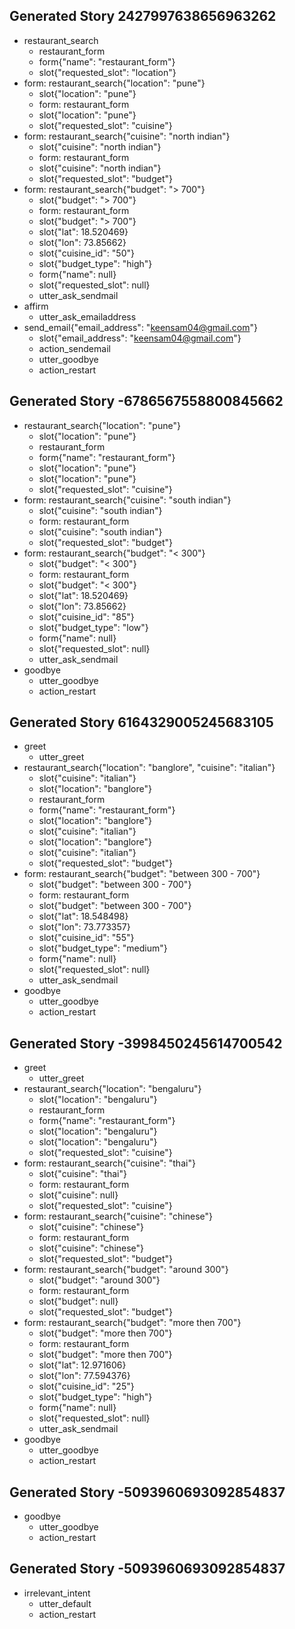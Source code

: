 ## Generated Story 2427997638656963262
* restaurant_search
    - restaurant_form
    - form{"name": "restaurant_form"}
    - slot{"requested_slot": "location"}
* form: restaurant_search{"location": "pune"}
    - slot{"location": "pune"}
    - form: restaurant_form
    - slot{"location": "pune"}
    - slot{"requested_slot": "cuisine"}
* form: restaurant_search{"cuisine": "north indian"}
    - slot{"cuisine": "north indian"}
    - form: restaurant_form
    - slot{"cuisine": "north indian"}
    - slot{"requested_slot": "budget"}
* form: restaurant_search{"budget": "> 700"}
    - slot{"budget": "> 700"}
    - form: restaurant_form
    - slot{"budget": "> 700"}
    - slot{"lat": 18.520469}
    - slot{"lon": 73.85662}
    - slot{"cuisine_id": "50"}
    - slot{"budget_type": "high"}
    - form{"name": null}
    - slot{"requested_slot": null}
    - utter_ask_sendmail
* affirm
    - utter_ask_emailaddress
* send_email{"email_address": "keensam04@gmail.com"}
    - slot{"email_address": "keensam04@gmail.com"}
    - action_sendemail
    - utter_goodbye
    - action_restart

## Generated Story -6786567558800845662
* restaurant_search{"location": "pune"}
    - slot{"location": "pune"}
    - restaurant_form
    - form{"name": "restaurant_form"}
    - slot{"location": "pune"}
    - slot{"location": "pune"}
    - slot{"requested_slot": "cuisine"}
* form: restaurant_search{"cuisine": "south indian"}
    - slot{"cuisine": "south indian"}
    - form: restaurant_form
    - slot{"cuisine": "south indian"}
    - slot{"requested_slot": "budget"}
* form: restaurant_search{"budget": "< 300"}
    - slot{"budget": "< 300"}
    - form: restaurant_form
    - slot{"budget": "< 300"}
    - slot{"lat": 18.520469}
    - slot{"lon": 73.85662}
    - slot{"cuisine_id": "85"}
    - slot{"budget_type": "low"}
    - form{"name": null}
    - slot{"requested_slot": null}
    - utter_ask_sendmail
* goodbye
    - utter_goodbye
    - action_restart

## Generated Story 6164329005245683105
* greet
    - utter_greet
* restaurant_search{"location": "banglore", "cuisine": "italian"}
    - slot{"cuisine": "italian"}
    - slot{"location": "banglore"}
    - restaurant_form
    - form{"name": "restaurant_form"}
    - slot{"location": "banglore"}
    - slot{"cuisine": "italian"}
    - slot{"location": "banglore"}
    - slot{"cuisine": "italian"}
    - slot{"requested_slot": "budget"}
* form: restaurant_search{"budget": "between 300 - 700"}
    - slot{"budget": "between 300 - 700"}
    - form: restaurant_form
    - slot{"budget": "between 300 - 700"}
    - slot{"lat": 18.548498}
    - slot{"lon": 73.773357}
    - slot{"cuisine_id": "55"}
    - slot{"budget_type": "medium"}
    - form{"name": null}
    - slot{"requested_slot": null}
    - utter_ask_sendmail
* goodbye
    - utter_goodbye
    - action_restart

## Generated Story -3998450245614700542
* greet
    - utter_greet
* restaurant_search{"location": "bengaluru"}
    - slot{"location": "bengaluru"}
    - restaurant_form
    - form{"name": "restaurant_form"}
    - slot{"location": "bengaluru"}
    - slot{"location": "bengaluru"}
    - slot{"requested_slot": "cuisine"}
* form: restaurant_search{"cuisine": "thai"}
    - slot{"cuisine": "thai"}
    - form: restaurant_form
    - slot{"cuisine": null}
    - slot{"requested_slot": "cuisine"}
* form: restaurant_search{"cuisine": "chinese"}
    - slot{"cuisine": "chinese"}
    - form: restaurant_form
    - slot{"cuisine": "chinese"}
    - slot{"requested_slot": "budget"}
* form: restaurant_search{"budget": "around 300"}
    - slot{"budget": "around 300"}
    - form: restaurant_form
    - slot{"budget": null}
    - slot{"requested_slot": "budget"}
* form: restaurant_search{"budget": "more then 700"}
    - slot{"budget": "more then 700"}
    - form: restaurant_form
    - slot{"budget": "more then 700"}
    - slot{"lat": 12.971606}
    - slot{"lon": 77.594376}
    - slot{"cuisine_id": "25"}
    - slot{"budget_type": "high"}
    - form{"name": null}
    - slot{"requested_slot": null}
    - utter_ask_sendmail
* goodbye
    - utter_goodbye
    - action_restart

## Generated Story -5093960693092854837
* goodbye
    - utter_goodbye
    - action_restart

## Generated Story -5093960693092854837
* irrelevant_intent
    - utter_default
    - action_restart